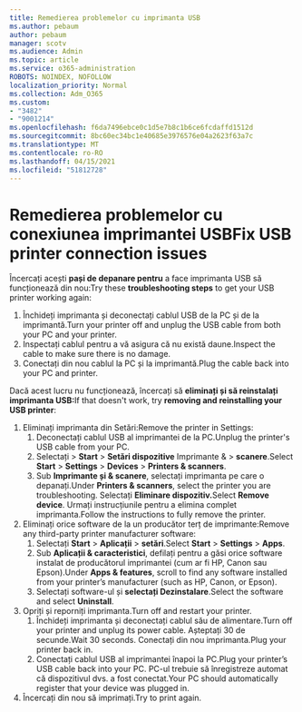 ```yaml
---
title: Remedierea problemelor cu imprimanta USB
ms.author: pebaum
author: pebaum
manager: scotv
ms.audience: Admin
ms.topic: article
ms.service: o365-administration
ROBOTS: NOINDEX, NOFOLLOW
localization_priority: Normal
ms.collection: Adm_O365
ms.custom:
- "3482"
- "9001214"
ms.openlocfilehash: f6da7496ebce0c1d5e7b8c1b6ce6fcdaffd1512d
ms.sourcegitcommit: 8bc60ec34bc1e40685e3976576e04a2623f63a7c
ms.translationtype: MT
ms.contentlocale: ro-RO
ms.lasthandoff: 04/15/2021
ms.locfileid: "51812728"
---
```

# <a name="fix-usb-printer-connection-issues"></a><span data-ttu-id="14796-102">Remedierea problemelor cu conexiunea imprimantei USB</span><span class="sxs-lookup"><span data-stu-id="14796-102">Fix USB printer connection issues</span></span>

<span data-ttu-id="14796-103">Încercați acești **pași de depanare pentru** a face imprimanta USB să funcționează din nou:</span><span class="sxs-lookup"><span data-stu-id="14796-103">Try these **troubleshooting steps** to get your USB printer working again:</span></span>

1. <span data-ttu-id="14796-104">Închideți imprimanta și deconectați cablul USB de la PC și de la imprimantă.</span><span class="sxs-lookup"><span data-stu-id="14796-104">Turn your printer off and unplug the USB cable from both your PC and your printer.</span></span>
2. <span data-ttu-id="14796-105">Inspectați cablul pentru a vă asigura că nu există daune.</span><span class="sxs-lookup"><span data-stu-id="14796-105">Inspect the cable to make sure there is no damage.</span></span>
3. <span data-ttu-id="14796-106">Conectați din nou cablul la PC și la imprimantă.</span><span class="sxs-lookup"><span data-stu-id="14796-106">Plug the cable back into your PC and printer.</span></span>

<span data-ttu-id="14796-107">Dacă acest lucru nu funcționează, încercați să **eliminați și să reinstalați imprimanta USB:**</span><span class="sxs-lookup"><span data-stu-id="14796-107">If that doesn't work, try **removing and reinstalling your USB printer**:</span></span>

1. <span data-ttu-id="14796-108">Eliminați imprimanta din Setări:</span><span class="sxs-lookup"><span data-stu-id="14796-108">Remove the printer in Settings:</span></span>
    1. <span data-ttu-id="14796-109">Deconectați cablul USB al imprimantei de la PC.</span><span class="sxs-lookup"><span data-stu-id="14796-109">Unplug the printer's USB cable from your PC.</span></span>
    2. <span data-ttu-id="14796-110">Selectați   >  **Start**  >  **Setări dispozitive** Imprimante &  >  **scanere**.</span><span class="sxs-lookup"><span data-stu-id="14796-110">Select **Start** > **Settings** > **Devices** > **Printers & scanners**.</span></span>
    3. <span data-ttu-id="14796-111">Sub **Imprimante și & scanere**, selectați imprimanta pe care o depanați.</span><span class="sxs-lookup"><span data-stu-id="14796-111">Under **Printers & scanners**, select the printer you are troubleshooting.</span></span> <span data-ttu-id="14796-112">Selectați **Eliminare dispozitiv.**</span><span class="sxs-lookup"><span data-stu-id="14796-112">Select **Remove device**.</span></span> <span data-ttu-id="14796-113">Urmați instrucțiunile pentru a elimina complet imprimanta.</span><span class="sxs-lookup"><span data-stu-id="14796-113">Follow the instructions to fully remove the printer.</span></span>
2. <span data-ttu-id="14796-114">Eliminați orice software de la un producător terț de imprimante:</span><span class="sxs-lookup"><span data-stu-id="14796-114">Remove any third-party printer manufacturer software:</span></span>
    1. <span data-ttu-id="14796-115">Selectați **Start**  >  **Aplicații**  >  **setări**.</span><span class="sxs-lookup"><span data-stu-id="14796-115">Select **Start** > **Settings** > **Apps**.</span></span>
    2. <span data-ttu-id="14796-116">Sub **Aplicații & caracteristici**, defilați pentru a găsi orice software instalat de producătorul imprimantei (cum ar fi HP, Canon sau Epson).</span><span class="sxs-lookup"><span data-stu-id="14796-116">Under **Apps & features**, scroll to find any software installed from your printer’s manufacturer (such as HP, Canon, or Epson).</span></span>
    3. <span data-ttu-id="14796-117">Selectați software-ul și **selectați Dezinstalare**.</span><span class="sxs-lookup"><span data-stu-id="14796-117">Select the software and select **Uninstall**.</span></span>
3. <span data-ttu-id="14796-118">Opriți și reporniți imprimanta.</span><span class="sxs-lookup"><span data-stu-id="14796-118">Turn off and restart your printer.</span></span><br>
    1. <span data-ttu-id="14796-119">Închideți imprimanta și deconectați cablul său de alimentare.</span><span class="sxs-lookup"><span data-stu-id="14796-119">Turn off your printer and unplug its power cable.</span></span> <span data-ttu-id="14796-120">Așteptați 30 de secunde.</span><span class="sxs-lookup"><span data-stu-id="14796-120">Wait 30 seconds.</span></span> <span data-ttu-id="14796-121">Conectați din nou imprimanta.</span><span class="sxs-lookup"><span data-stu-id="14796-121">Plug your printer back in.</span></span>
    2. <span data-ttu-id="14796-122">Conectați cablul USB al imprimantei înapoi la PC.</span><span class="sxs-lookup"><span data-stu-id="14796-122">Plug your printer’s USB cable back into your PC.</span></span> <span data-ttu-id="14796-123">PC-ul trebuie să înregistreze automat că dispozitivul dvs. a fost conectat.</span><span class="sxs-lookup"><span data-stu-id="14796-123">Your PC should automatically register that your device was plugged in.</span></span>
4. <span data-ttu-id="14796-124">Încercați din nou să imprimați.</span><span class="sxs-lookup"><span data-stu-id="14796-124">Try to print again.</span></span>